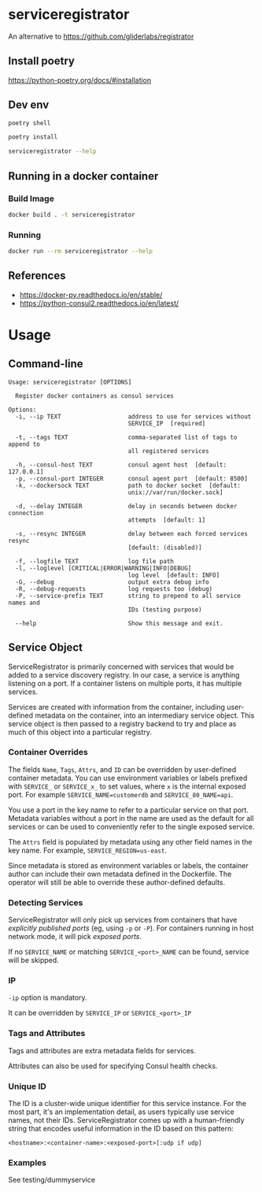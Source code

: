 # serviceregistrator

An alternative to https://github.com/gliderlabs/registrator


## Install poetry

https://python-poetry.org/docs/#installation

## Dev env

```bash
poetry shell
```

```bash
poetry install
```

```bash
serviceregistrator --help
```

## Running in a docker container

### Build Image

```bash
docker build . -t serviceregistrator
```

### Running

```bash
docker run --rm serviceregistrator --help
```


## References

- https://docker-py.readthedocs.io/en/stable/
- https://python-consul2.readthedocs.io/en/latest/


# Usage

## Command-line

```
Usage: serviceregistrator [OPTIONS]

  Register docker containers as consul services

Options:
  -i, --ip TEXT                   address to use for services without
                                  SERVICE_IP  [required]

  -t, --tags TEXT                 comma-separated list of tags to append to
                                  all registered services

  -h, --consul-host TEXT          consul agent host  [default: 127.0.0.1]
  -p, --consul-port INTEGER       consul agent port  [default: 8500]
  -k, --dockersock TEXT           path to docker socket  [default:
                                  unix://var/run/docker.sock]

  -d, --delay INTEGER             delay in seconds between docker connection
                                  attempts  [default: 1]

  -s, --resync INTEGER            delay between each forced services resync
                                  [default: (disabled)]

  -f, --logfile TEXT              log file path
  -l, --loglevel [CRITICAL|ERROR|WARNING|INFO|DEBUG]
                                  log level  [default: INFO]
  -G, --debug                     output extra debug info
  -R, --debug-requests            log requests too (debug)
  -P, --service-prefix TEXT       string to prepend to all service names and
                                  IDs (testing purpose)

  --help                          Show this message and exit.
```

## Service Object

ServiceRegistrator is primarily concerned with services that would be added to a
service discovery registry. In our case, a service is anything listening on a
port. If a container listens on multiple ports, it has multiple services.

Services are created with information from the container, including user-defined
metadata on the container, into an intermediary service object. This service
object is then passed to a registry backend to try and place as much of this
object into a particular registry.

### Container Overrides

The fields `Name`, `Tags`, `Attrs`, and `ID` can be overridden by user-defined
container metadata. You can use environment variables or labels prefixed with
`SERVICE_` or `SERVICE_x_` to set values, where `x` is the internal exposed port.
For example `SERVICE_NAME=customerdb` and `SERVICE_80_NAME=api`.

You use a port in the key name to refer to a particular service on that port.
Metadata variables without a port in the name are used as the default for all
services or can be used to conveniently refer to the single exposed service.

The `Attrs` field is populated by metadata using any other field names in the
key name. For example, `SERVICE_REGION=us-east`.

Since metadata is stored as environment variables or labels, the container
author can include their own metadata defined in the Dockerfile. The operator
will still be able to override these author-defined defaults.


### Detecting Services

ServiceRegistrator will only pick up services from containers that
have *explicitly published ports* (eg, using `-p` or `-P`).
For containers running in host network mode, it will pick *exposed ports*.

If no `SERVICE_NAME` or matching `SERVICE_<port>_NAME` can be found, service
will be skipped.

### IP

`-ip` option is mandatory.

It can be overridden by `SERVICE_IP` or `SERVICE_<port>_IP`

### Tags and Attributes

Tags and attributes are extra metadata fields for services.

Attributes can also be used for specifying Consul health checks.


### Unique ID

The ID is a cluster-wide unique identifier for this service instance. For the
most part, it's an implementation detail, as users typically use service names,
not their IDs. ServiceRegistrator comes up with a human-friendly string that
encodes useful information in the ID based on this pattern:

	<hostname>:<container-name>:<exposed-port>[:udp if udp]


### Examples

See testing/dummyservice
